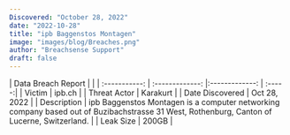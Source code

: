 ```yaml
---
Discovered: "October 28, 2022"
date: "2022-10-28"
title: "ipb Baggenstos Montagen"
image: "images/blog/Breaches.png"
author: "Breachsense Support"
draft: false
---
```


| Data Breach Report           |              | 
| :-----------: | :-------------:     |:-------------:    | :-----:|
| Victim      | ipb.ch      | 
| Threat Actor      | Karakurt      | 
| Date Discovered      | Oct 28, 2022      | 
| Description      | ipb Baggenstos Montagen is a computer networking company based out of Buzibachstrasse 31 West, Rothenburg, Canton of Lucerne, Switzerland.      | 
| Leak Size      | 200GB      | 

